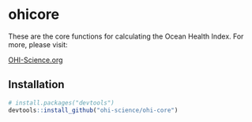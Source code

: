ohicore
=======

These are the core functions for calculating the Ocean Health Index. For more, please visit:

[OHI-Science.org](http://ohi-science.org)

## Installation

```R
# install.packages("devtools")
devtools::install_github("ohi-science/ohi-core")
```

###

